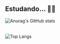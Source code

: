 ## Estudando... 💭💭
![Anurag's GitHub stats](https://github-readme-stats.vercel.app/api?username=eduardosouzaramospedroni&show_icons=true&theme=radical)
<br><br><br>
![Top Langs](https://github-readme-stats.vercel.app/api/top-langs/?username=eduardosouzaramospedroni&hide_progress=true&theme=radical)
